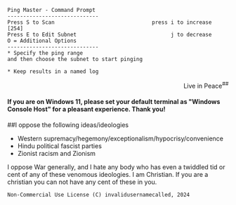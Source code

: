 
```
Ping Master - Command Prompt 
-----------------------------
Press S to Scan                               press i to increase [254]
Press E to Edit Subnet                              j to decrease
O = Additional Options
-----------------------------
* Specify the ping range
and then choose the subnet to start pinging

* Keep results in a named log
```
<p align=right>Live in Peace<sup>##</sup></p>

#### If you are on Windows 11, please set your default terminal as "Windows Console Host" for a pleasant experience. Thank you!

##I oppose the following ideas/ideologies
- Western supremacy/hegemony/exceptionalism/hypocrisy/convenience
- Hindu political fascist parties
- Zionist racism and Zionism

I oppose War generally, and I hate any body who has even a twiddled tid or cent of any of these venomous ideologies. I am Christian. If you are a christian you can not have any cent of these in you.


`Non-Commercial Use License
(C) invalidusernamecalled, 2024`
